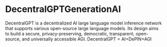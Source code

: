 # DecentralGPTGenerationAI
DecentralGPT is a decentralized AI large language model inference network that supports various open-source large language models. Its design aims to build a secure, privacy-preserving, democratic, transparent, open-source, and universally accessible AGI.    DecentralGPT = AI+DePIN+AGI
